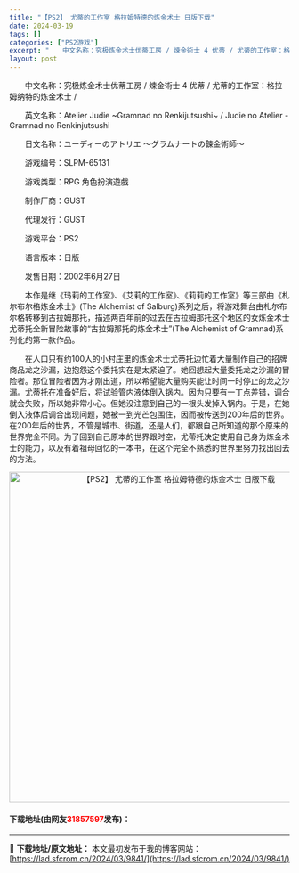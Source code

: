 ```yaml
---
title: "【PS2】 尤蒂的工作室 格拉姆特德的炼金术士 日版下载"
date: 2024-03-19
tags: []
categories: ["PS2游戏"]
excerpt: "　　中文名称：究极炼金术士优蒂工房 / 煉金術士 4 优蒂 / 尤蒂的工作室：格拉姆纳特的炼金术士 / 　　英文名称：Atelier Judie ~Gramnad no Renkijutsushi~ / Judie no Atelier - Gramnad no Renkinjutsushi 　　日&hellip;"
layout: post
---
```


 <p>　　中文名称：究极炼金术士优蒂工房 / 煉金術士 4 优蒂 / 尤蒂的工作室：格拉姆纳特的炼金术士 /</p> <p>　　英文名称：Atelier Judie ~Gramnad no Renkijutsushi~ / Judie no Atelier - Gramnad no Renkinjutsushi</p> <p>　　日文名称：ユーディーのアトリエ ～グラムナートの鍊金術師～</p> <p>　　游戏编号：SLPM-65131</p> <p>　　游戏类型：RPG 角色扮演遊戲</p> <p>　　制作厂商：GUST</p> <p>　　代理发行：GUST</p> <p>　　游戏平台：PS2</p> <p>　　语言版本：日版</p> <p>　　发售日期：2002年6月27日</p> <p>　　本作是继《玛莉的工作室》、《艾莉的工作室》、《莉莉的工作室》等三部曲《札尔布尔格炼金术士》(The Alchemist of Salburg)系列之后，将游戏舞台由札尔布尔格转移到古拉姆那托，描述两百年前的过去在古拉姆那托这个地区的女炼金术士尤蒂托全新冒险故事的&ldquo;古拉姆那托的炼金术士&rdquo;(The Alchemist of Gramnad)系列化的第一款作品。</p> <p>　　在人口只有约100人的小村庄里的炼金术士尤蒂托边忙着大量制作自己的招牌商品龙之沙漏，边抱怨这个委托实在是太紧迫了。她回想起大量委托龙之沙漏的冒险者。那位冒险者因为才刚出道，所以希望能大量购买能让时间一时停止的龙之沙漏。尤蒂托在准备好后，将试验管内液体倒入锅内。因为只要有一丁点差错，调合就会失败，所以她非常小心。但她没注意到自己的一根头发掉入锅内。于是，在她倒入液体后调合出现问题，她被一到光芒包围住，因而被传送到200年后的世界。在200年后的世界，不管是城市、街道，还是人们，都跟自己所知道的那个原来的世界完全不同。为了回到自己原本的世界跟时空，尤蒂托决定使用自己身为炼金术士的能力，以及有着祖母回忆的一本书，在这个完全不熟悉的世界里努力找出回去的方法。</p> <p align="center"><img align="" border="0" src="https://lad.sfcrom.cn/wp-content/uploads/2024/03/20240319_65f9978464dd6.jpg" width="593" alt="【PS2】 尤蒂的工作室 格拉姆特德的炼金术士 日版下载" /></p> <p><h4>下载地址(由网友<font color="red">31857597</font>发布)：</h4></p> 

---
📖 **下载地址/原文地址：** 本文最初发布于我的博客网站：[https://lad.sfcrom.cn/2024/03/9841/](https://lad.sfcrom.cn/2024/03/9841/)
